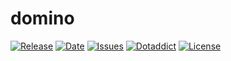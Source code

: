 # domino

[![Release](https://img.shields.io/github/v/release/franck-paul/domino)](https://github.com/franck-paul/domino/releases)
[![Date](https://img.shields.io/github/release-date/franck-paul/domino)](https://github.com/franck-paul/domino/releases)
[![Issues](https://img.shields.io/github/issues/franck-paul/domino)](https://github.com/franck-paul/domino/issues)
[![Dotaddict](https://img.shields.io/badge/dotaddict-official-green.svg)](https://themes.dotaddict.org/dc2/details/domino)
[![License](https://img.shields.io/github/license/franck-paul/domino)](https://github.com/franck-paul/domino/blob/master/LICENSE)


